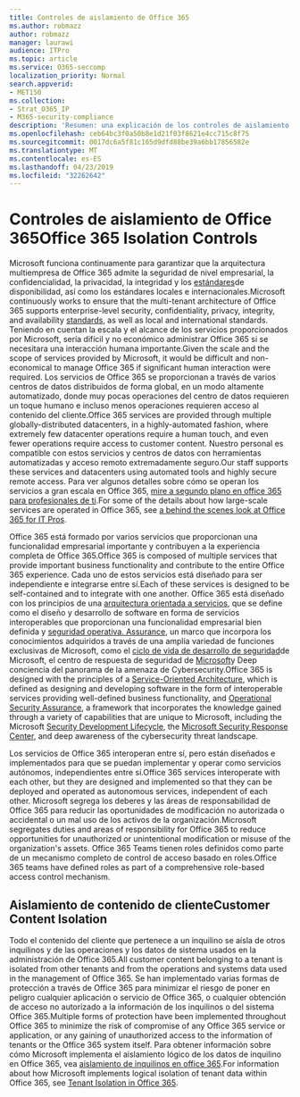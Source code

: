 ```yaml
---
title: Controles de aislamiento de Office 365
ms.author: robmazz
author: robmazz
manager: laurawi
audience: ITPro
ms.topic: article
ms.service: O365-seccomp
localization_priority: Normal
search.appverid:
- MET150
ms.collection:
- Strat_O365_IP
- M365-security-compliance
description: 'Resumen: una explicación de los controles de aislamiento en Office 365.'
ms.openlocfilehash: ceb64bc3f0a50b8e1d21f03f8621e4cc715c8f75
ms.sourcegitcommit: 0017dc6a5f81c165d9dfd88be39a6bb17856582e
ms.translationtype: MT
ms.contentlocale: es-ES
ms.lasthandoff: 04/23/2019
ms.locfileid: "32262642"
---
```

# <a name="office-365-isolation-controls"></a><span data-ttu-id="9819d-103">Controles de aislamiento de Office 365</span><span class="sxs-lookup"><span data-stu-id="9819d-103">Office 365 Isolation Controls</span></span> 

<span data-ttu-id="9819d-104">Microsoft funciona continuamente para garantizar que la arquitectura multiempresa de Office 365 admite la seguridad de nivel empresarial, la confidencialidad, la privacidad, la integridad y los [estándares](https://www.microsoft.com/TrustCenter/Compliance?service=Office#Icons)de disponibilidad, así como los estándares locales e internacionales.</span><span class="sxs-lookup"><span data-stu-id="9819d-104">Microsoft continuously works to ensure that the multi-tenant architecture of Office 365 supports enterprise-level security, confidentiality, privacy, integrity, and availability [standards](https://www.microsoft.com/TrustCenter/Compliance?service=Office#Icons), as well as local and international standards.</span></span> <span data-ttu-id="9819d-105">Teniendo en cuentan la escala y el alcance de los servicios proporcionados por Microsoft, sería difícil y no económico administrar Office 365 si se necesitara una interacción humana importante.</span><span class="sxs-lookup"><span data-stu-id="9819d-105">Given the scale and the scope of services provided by Microsoft, it would be difficult and non-economical to manage Office 365 if significant human interaction were required.</span></span> <span data-ttu-id="9819d-106">Los servicios de Office 365 se proporcionan a través de varios centros de datos distribuidos de forma global, en un modo altamente automatizado, donde muy pocas operaciones del centro de datos requieren un toque humano e incluso menos operaciones requieren acceso al contenido del cliente.</span><span class="sxs-lookup"><span data-stu-id="9819d-106">Office 365 services are provided through multiple globally-distributed datacenters, in a highly-automated fashion, where extremely few datacenter operations require a human touch, and even fewer operations require access to customer content.</span></span> <span data-ttu-id="9819d-107">Nuestro personal es compatible con estos servicios y centros de datos con herramientas automatizadas y acceso remoto extremadamente seguro.</span><span class="sxs-lookup"><span data-stu-id="9819d-107">Our staff supports these services and datacenters using automated tools and highly secure remote access.</span></span> <span data-ttu-id="9819d-108">Para ver algunos detalles sobre cómo se operan los servicios a gran escala en Office 365, [mire a segundo plano en office 365 para profesionales de ti](https://channel9.msdn.com/Events/SharePoint-Conference/2014/SPC202).</span><span class="sxs-lookup"><span data-stu-id="9819d-108">For some of the details about how large-scale services are operated in Office 365, see [a behind the scenes look at Office 365 for IT Pros](https://channel9.msdn.com/Events/SharePoint-Conference/2014/SPC202).</span></span>

<span data-ttu-id="9819d-109">Office 365 está formado por varios servicios que proporcionan una funcionalidad empresarial importante y contribuyen a la experiencia completa de Office 365.</span><span class="sxs-lookup"><span data-stu-id="9819d-109">Office 365 is composed of multiple services that provide important business functionality and contribute to the entire Office 365 experience.</span></span> <span data-ttu-id="9819d-110">Cada uno de estos servicios está diseñado para ser independiente e integrarse entre sí.</span><span class="sxs-lookup"><span data-stu-id="9819d-110">Each of these services is designed to be self-contained and to integrate with one another.</span></span> <span data-ttu-id="9819d-111">Office 365 está diseñado con los principios de una [arquitectura orientada a servicios](https://msdn.microsoft.com/library/aa480021.aspx), que se define como el diseño y desarrollo de software en forma de servicios interoperables que proporcionan una funcionalidad empresarial bien definida y [seguridad operativa. Assurance](http://www.microsoft.com/download/details.aspx?id=40872), un marco que incorpora los conocimientos adquiridos a través de una amplia variedad de funciones exclusivas de Microsoft, como el [ciclo de vida de desarrollo de seguridad](https://www.microsoft.com/sdl/default.aspx)de Microsoft, el centro de respuesta de seguridad de [Microsoft](https://technet.microsoft.com/library/dn440717.aspx)y Deep conciencia del panorama de la amenaza de Cybersecurity.</span><span class="sxs-lookup"><span data-stu-id="9819d-111">Office 365 is designed with the principles of a [Service-Oriented Architecture](https://msdn.microsoft.com/library/aa480021.aspx), which is defined as designing and developing software in the form of interoperable services providing well-defined business functionality, and [Operational Security Assurance](http://www.microsoft.com/download/details.aspx?id=40872), a framework that incorporates the knowledge gained through a variety of capabilities that are unique to Microsoft, including the Microsoft [Security Development Lifecycle](https://www.microsoft.com/sdl/default.aspx), the [Microsoft Security Response Center](https://technet.microsoft.com/library/dn440717.aspx), and deep awareness of the cybersecurity threat landscape.</span></span>

<span data-ttu-id="9819d-112">Los servicios de Office 365 interoperan entre sí, pero están diseñados e implementados para que se puedan implementar y operar como servicios autónomos, independientes entre sí.</span><span class="sxs-lookup"><span data-stu-id="9819d-112">Office 365 services interoperate with each other, but they are designed and implemented so that they can be deployed and operated as autonomous services, independent of each other.</span></span> <span data-ttu-id="9819d-113">Microsoft segrega los deberes y las áreas de responsabilidad de Office 365 para reducir las oportunidades de modificación no autorizada o accidental o un mal uso de los activos de la organización.</span><span class="sxs-lookup"><span data-stu-id="9819d-113">Microsoft segregates duties and areas of responsibility for Office 365 to reduce opportunities for unauthorized or unintentional modification or misuse of the organization's assets.</span></span> <span data-ttu-id="9819d-114">Office 365 Teams tienen roles definidos como parte de un mecanismo completo de control de acceso basado en roles.</span><span class="sxs-lookup"><span data-stu-id="9819d-114">Office 365 teams have defined roles as part of a comprehensive role-based access control mechanism.</span></span>

## <a name="customer-content-isolation"></a><span data-ttu-id="9819d-115">Aislamiento de contenido de cliente</span><span class="sxs-lookup"><span data-stu-id="9819d-115">Customer Content Isolation</span></span>
<span data-ttu-id="9819d-116">Todo el contenido del cliente que pertenece a un inquilino se aísla de otros inquilinos y de las operaciones y los datos de sistema usados en la administración de Office 365.</span><span class="sxs-lookup"><span data-stu-id="9819d-116">All customer content belonging to a tenant is isolated from other tenants and from the operations and systems data used in the management of Office 365.</span></span> <span data-ttu-id="9819d-117">Se han implementado varias formas de protección a través de Office 365 para minimizar el riesgo de poner en peligro cualquier aplicación o servicio de Office 365, o cualquier obtención de acceso no autorizado a la información de los inquilinos o del sistema Office 365.</span><span class="sxs-lookup"><span data-stu-id="9819d-117">Multiple forms of protection have been implemented throughout Office 365 to minimize the risk of compromise of any Office 365 service or application, or any gaining of unauthorized access to the information of tenants or the Office 365 system itself.</span></span> <span data-ttu-id="9819d-118">Para obtener información sobre cómo Microsoft implementa el aislamiento lógico de los datos de inquilino en Office 365, vea [aislamiento de inquilinos en office 365](office-365-tenant-isolation-overview.md).</span><span class="sxs-lookup"><span data-stu-id="9819d-118">For information about how Microsoft implements logical isolation of tenant data within Office 365, see [Tenant Isolation in Office 365](office-365-tenant-isolation-overview.md).</span></span>
